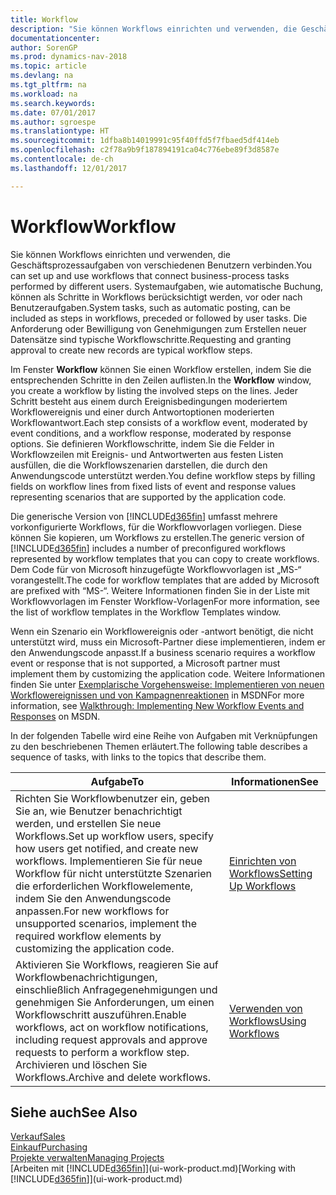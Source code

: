 ```yaml
---
title: Workflow
description: "Sie können Workflows einrichten und verwenden, die Geschäftsprozessaufgaben von verschiedenen Benutzern verbinden. Systemaufgaben, wie automatische Buchung, können als Schritte in Workflows berücksichtigt werden, vor oder nach Benutzeraufgaben. Die Anforderung oder Bewilligung von Genehmigungen zum Erstellen neuer Datensätze sind typische Workflowschritte."
documentationcenter: 
author: SorenGP
ms.prod: dynamics-nav-2018
ms.topic: article
ms.devlang: na
ms.tgt_pltfrm: na
ms.workload: na
ms.search.keywords: 
ms.date: 07/01/2017
ms.author: sgroespe
ms.translationtype: HT
ms.sourcegitcommit: 1dfba8b14019991c95f40ffd5f7fbaed5df414eb
ms.openlocfilehash: c2f78a9b9f187894191ca04c776ebe89f3d8587e
ms.contentlocale: de-ch
ms.lasthandoff: 12/01/2017

---
```

# <a name="workflow"></a><span data-ttu-id="d3494-105">Workflow</span><span class="sxs-lookup"><span data-stu-id="d3494-105">Workflow</span></span>
<span data-ttu-id="d3494-106">Sie können Workflows einrichten und verwenden, die Geschäftsprozessaufgaben von verschiedenen Benutzern verbinden.</span><span class="sxs-lookup"><span data-stu-id="d3494-106">You can set up and use workflows that connect business-process tasks performed by different users.</span></span> <span data-ttu-id="d3494-107">Systemaufgaben, wie automatische Buchung, können als Schritte in Workflows berücksichtigt werden, vor oder nach Benutzeraufgaben.</span><span class="sxs-lookup"><span data-stu-id="d3494-107">System tasks, such as automatic posting, can be included as steps in workflows, preceded or followed by user tasks.</span></span> <span data-ttu-id="d3494-108">Die Anforderung oder Bewilligung von Genehmigungen zum Erstellen neuer Datensätze sind typische Workflowschritte.</span><span class="sxs-lookup"><span data-stu-id="d3494-108">Requesting and granting approval to create new records are typical workflow steps.</span></span>  

 <span data-ttu-id="d3494-109">Im Fenster **Workflow** können Sie einen Workflow erstellen, indem Sie die entsprechenden Schritte in den Zeilen auflisten.</span><span class="sxs-lookup"><span data-stu-id="d3494-109">In the **Workflow** window, you create a workflow by listing the involved steps on the lines.</span></span> <span data-ttu-id="d3494-110">Jeder Schritt besteht aus einem durch Ereignisbedingungen moderiertem Workflowereignis und einer durch Antwortoptionen moderierten Workflowantwort.</span><span class="sxs-lookup"><span data-stu-id="d3494-110">Each step consists of a workflow event, moderated by event conditions, and a workflow response, moderated by response options.</span></span> <span data-ttu-id="d3494-111">Sie definieren Workflowschritte, indem Sie die Felder in Workflowzeilen mit Ereignis- und Antwortwerten aus festen Listen ausfüllen, die die Workflowszenarien darstellen, die durch den Anwendungscode unterstützt werden.</span><span class="sxs-lookup"><span data-stu-id="d3494-111">You define workflow steps by filling fields on workflow lines from fixed lists of event and response values representing scenarios that are supported by the application code.</span></span>  

 <span data-ttu-id="d3494-112">Die generische Version von [!INCLUDE[d365fin](includes/d365fin_md.md)] umfasst mehrere vorkonfigurierte Workflows, für die Workflowvorlagen vorliegen. Diese können Sie kopieren, um Workflows zu erstellen.</span><span class="sxs-lookup"><span data-stu-id="d3494-112">The generic version of [!INCLUDE[d365fin](includes/d365fin_md.md)] includes a number of preconfigured workflows represented by workflow templates that you can copy to create workflows.</span></span> <span data-ttu-id="d3494-113">Dem Code für von Microsoft hinzugefügte Workflowvorlagen ist „MS-“ vorangestellt.</span><span class="sxs-lookup"><span data-stu-id="d3494-113">The code for workflow templates that are added by Microsoft are prefixed with “MS-“.</span></span> <span data-ttu-id="d3494-114">Weitere Informationen finden Sie in der Liste mit Workflowvorlagen im Fenster Workflow-Vorlagen</span><span class="sxs-lookup"><span data-stu-id="d3494-114">For more information, see the list of workflow templates in the Workflow Templates window.</span></span>  

 <span data-ttu-id="d3494-115">Wenn ein Szenario ein Workflowereignis oder -antwort benötigt, die nicht unterstützt wird, muss ein Microsoft-Partner diese implementieren, indem er den Anwendungscode anpasst.</span><span class="sxs-lookup"><span data-stu-id="d3494-115">If a business scenario requires a workflow event or response that is not supported, a Microsoft partner must implement them by customizing the application code.</span></span> <span data-ttu-id="d3494-116">Weitere Informationen finden Sie unter [Exemplarische Vorgehensweise: Implementieren von neuen Workflowereignissen und von Kampagnenreaktionen](https://msdn.microsoft.com/en-us/library/mt574349.aspx) in MSDN</span><span class="sxs-lookup"><span data-stu-id="d3494-116">For more information, see [Walkthrough: Implementing New Workflow Events and Responses](https://msdn.microsoft.com/en-us/library/mt574349.aspx) on MSDN.</span></span>  

 <span data-ttu-id="d3494-117">In der folgenden Tabelle wird eine Reihe von Aufgaben mit Verknüpfungen zu den beschriebenen Themen erläutert.</span><span class="sxs-lookup"><span data-stu-id="d3494-117">The following table describes a sequence of tasks, with links to the topics that describe them.</span></span>  

|<span data-ttu-id="d3494-118">**Aufgabe**</span><span class="sxs-lookup"><span data-stu-id="d3494-118">**To**</span></span>|<span data-ttu-id="d3494-119">**Informationen**</span><span class="sxs-lookup"><span data-stu-id="d3494-119">**See**</span></span>|  
|------------|-------------|  
|<span data-ttu-id="d3494-120">Richten Sie Workflowbenutzer ein, geben Sie an, wie Benutzer benachrichtigt werden, und erstellen Sie neue Workflows.</span><span class="sxs-lookup"><span data-stu-id="d3494-120">Set up workflow users, specify how users get notified, and create new workflows.</span></span> <span data-ttu-id="d3494-121">Implementieren Sie für neue Workflow für nicht unterstützte Szenarien die erforderlichen Workflowelemente, indem Sie den Anwendungscode anpassen.</span><span class="sxs-lookup"><span data-stu-id="d3494-121">For new workflows for unsupported scenarios, implement the required workflow elements by customizing the application code.</span></span>|[<span data-ttu-id="d3494-122">Einrichten von Workflows</span><span class="sxs-lookup"><span data-stu-id="d3494-122">Setting Up Workflows</span></span>](across-set-up-workflows.md)|  
|<span data-ttu-id="d3494-123">Aktivieren Sie Workflows, reagieren Sie auf Workflowbenachrichtigungen, einschließlich Anfragegenehmigungen und genehmigen Sie Anforderungen, um einen Workflowschritt auszuführen.</span><span class="sxs-lookup"><span data-stu-id="d3494-123">Enable workflows, act on workflow notifications, including request approvals and approve requests to perform a workflow step.</span></span> <span data-ttu-id="d3494-124">Archivieren und löschen Sie Workflows.</span><span class="sxs-lookup"><span data-stu-id="d3494-124">Archive and delete workflows.</span></span>|[<span data-ttu-id="d3494-125">Verwenden von Workflows</span><span class="sxs-lookup"><span data-stu-id="d3494-125">Using Workflows</span></span>](across-use-workflows.md)|  

## <a name="see-also"></a><span data-ttu-id="d3494-126">Siehe auch</span><span class="sxs-lookup"><span data-stu-id="d3494-126">See Also</span></span>  
[<span data-ttu-id="d3494-127">Verkauf</span><span class="sxs-lookup"><span data-stu-id="d3494-127">Sales</span></span>](sales-manage-sales.md)  
[<span data-ttu-id="d3494-128">Einkauf</span><span class="sxs-lookup"><span data-stu-id="d3494-128">Purchasing</span></span>](purchasing-manage-purchasing.md)  
[<span data-ttu-id="d3494-129">Projekte verwalten</span><span class="sxs-lookup"><span data-stu-id="d3494-129">Managing Projects</span></span>](projects-manage-projects.md)  
<span data-ttu-id="d3494-130">[Arbeiten mit [!INCLUDE[d365fin](includes/d365fin_md.md)]](ui-work-product.md)</span><span class="sxs-lookup"><span data-stu-id="d3494-130">[Working with [!INCLUDE[d365fin](includes/d365fin_md.md)]](ui-work-product.md)</span></span>

